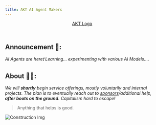 ```yaml
---
title: AKT AI Agent Makers
---
```

<header>

[AKT Logo](https://avatars.githubusercontent.com/u/180512282?v=4&size=64)

</header>

## Announcement 📢: 


_AI Agents are here❗ Learning... experimenting with various AI Models...._
<!--
<img src=https://octodex.github.com/images/constructocat2.jpg alt=celebrate width=300 align=right>
-->


## About 🫵🏿:


_We will **shortly** begin service offerings, mostly voluntarily and internal projects. The plan is to eventually reach out to [sponsors](https://github.com/sponsors/accounts)/additional help, **after boots on the ground.** Capitalism hard to escape!_


> Anything that helps is good.


![Construction Img](<src img=https://octodex.github.com/images/constructocat2.jpg width="200" height="200">)

<!--
<img src=https://octodex.github.com/images/constructocat2jpg alt=celebrate width=300 align=right>
-->

